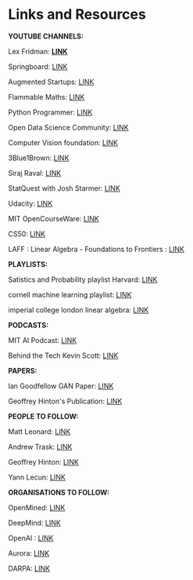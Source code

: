 <h1>Links and Resources</h1>

<b>YOUTUBE CHANNELS:</b>

Lex Fridman: [**LINK**](https://www.youtube.com/user/lexfridman)

Springboard: [LINK](https://www.youtube.com/channel/UCqd6TofKNjqagInm5Waeu7w/featured)

Augmented Startups: [LINK](https://www.youtube.com/channel/UCFJPdVHPZOYhSyxmX_C_Pew)

Flammable Maths: [LINK](https://www.youtube.com/channel/UCtAIs1VCQrymlAnw3mGonhw)

Python Programmer: [LINK](https://www.youtube.com/user/consumerchampion)

Open Data Science Community: [LINK](https://www.youtube.com/channel/UCDS20hpBFiv_Kdp5Ibh0vew)

Computer Vision foundation: [LINK](https://www.youtube.com/channel/UC0n76gicaarsN_Y9YShWwhw)

3Blue1Brown: [LINK](https://www.youtube.com/channel/UCYO_jab_esuFRV4b17AJtAw)

Siraj Raval: [LINK](https://www.youtube.com/channel/UCWN3xxRkmTPmbKwht9FuE5A)

StatQuest with Josh Starmer: [LINK](https://www.youtube.com/user/joshstarmer)

Udacity: [LINK](https://www.youtube.com/user/Udacity)

MIT OpenCourseWare: [LINK](https://www.youtube.com/user/MIT)

CS50: [LINK](https://www.youtube.com/user/cs50tv)

LAFF : Linear Algebra - Foundations to Frontiers   : [LINK](https://www.youtube.com/user/LAFFutX/videos)


<b>PLAYLISTS:</b>

Satistics and Probability playlist Harvard: [LINK](https://www.youtube.com/watch?v=KbB0FjPg0mw&list=PL2SOU6wwxB0uwwH80KTQ6ht66KWxbzTIo)

cornell machine learning playlist: [LINK](https://www.youtube.com/watch?v=MrLPzBxG95I&list=PLl8OlHZGYOQ7bkVbuRthEsaLr7bONzbXS)

imperial college london linear algebra: [LINK](https://www.youtube.com/watch?v=pJTpAWlFzbc&list=PLZnyIsit9AM7acLo1abCA1STjZ41ffwaM)




<b>PODCASTS:</b>

MIT AI Podcast: [LINK](https://lexfridman.com/ai/)

Behind the Tech Kevin Scott: [LINK](https://www.microsoft.com/en-us/behind-the-tech)


<b>PAPERS:</b>

Ian Goodfellow GAN Paper: [LINK](https://papers.nips.cc/paper/5423-generative-adversarial-nets.pdf)

Geoffrey Hinton's Publication: [LINK](http://www.cs.toronto.edu/~hinton/papers.html)


<b>PEOPLE TO FOLLOW:</b>

Matt Leonard: [LINK](https://twitter.com/MatDrinksTea)

Andrew Trask: [LINK](https://twitter.com/iamtrask)

Geoffrey Hinton: [LINK](https://twitter.com/geoffreyhinton)

Yann Lecun: [LINK](https://twitter.com/ylecun)

<b>ORGANISATIONS TO FOLLOW:</b>

OpenMined:  [LINK](https://twitter.com/openminedorg)

DeepMind: [LINK](https://twitter.com/DeepMindAI)

OpenAI : [LINK](https://twitter.com/OpenAI)

Aurora: [LINK](https://twitter.com/aurora_inno)

DARPA: [LINK](https://twitter.com/DARPA)
